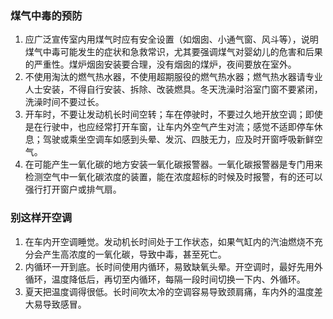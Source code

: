 ### 煤气中毒的预防

1. 应广泛宣传室内用煤气时应有安全设置（如烟囱、小通气窗、风斗等），说明煤气中毒可能发生的症状和急救常识，尤其要强调煤气对婴幼儿的危害和后果的严重性。煤炉烟囱安装要合理，没有烟囱的煤炉，夜间要放在室外。
2. 不使用淘汰的燃气热水器，不使用超期服役的燃气热水器；燃气热水器请专业人士安装，不得自行安装、拆除、改装燃具。冬天洗澡时浴室门窗不要紧闭，洗澡时间不要过长。
3. 开车时，不要让发动机长时间空转；车在停驶时，不要过久地开放空调；即使是在行驶中，也应经常打开车窗，让车内外空气产生对流；感觉不适即停车休息；驾驶或乘坐空调车如感到头晕、发沉、四肢无力，应及时开窗呼吸新鲜空气。
4. 在可能产生一氧化碳的地方安装一氧化碳报警器。一氧化碳报警器是专门用来检测空气中一氧化碳浓度的装置，能在浓度超标的时候及时报警，有的还可以强行打开窗户或排气扇。

### 别这样开空调

1. 在车内开空调睡觉。发动机长时间处于工作状态，如果气缸内的汽油燃烧不充分会产生高浓度的一氧化碳，导致中毒，甚至死亡。
2. 内循环一开到底。长时间使用内循环，易致缺氧头晕。开空调时，最好先用外循环，温度降低后，再切至内循环，每隔一段时间切换一下内、外循环。
3. 夏天把温度调得很低。长时间吹太冷的空调容易导致颈肩痛，车内外的温度差大易导致感冒。